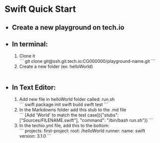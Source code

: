 <h1>Swift Quick Start</h1>

<ul>
    <h2><li>Create a new playground on tech.io</li></h2>
    <h2><li>In terminal:</li></h2>
        <ol>
            <li>Clone it</li>
            ```
            git clone git@ssh.git.tech.io:CG000000/playground-name.git
            ```
            <li>Create a new folder (ex: helloWorld)</li>
        </ol>
    <br/>
    <h2><li>In Text Editor:</li></h2>
        <ol>
            <li>Add new file in helloWorld folder called: run.sh</li>
            ```
            swift package init
            swift build
            swift test
            ```
            <li>In the Markdowns folder add this stub to the .md file</li>
            ```
            [Add 'World' to match the test case]({"stubs": ["Sources/FILENAME.swift"], "command": "/bin/bash run.sh"})
            ```
            <li>In the techio.yml file, add this to the bottom:</li>
            ```
            projects:
  		      first-project:
   	 		  root: /helloWorld
    		  runner:
      		    name: swift
      			version: 3.1.0
            ```
        </ol>
</ul>
